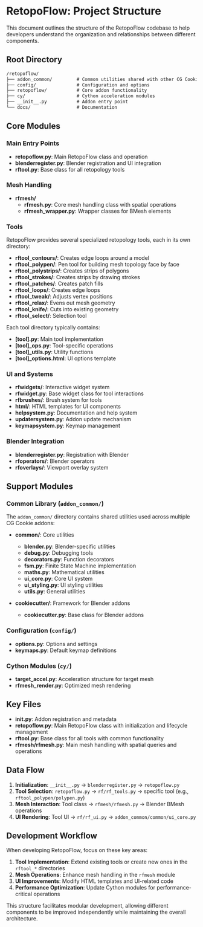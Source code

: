 # RetopoFlow: Project Structure

This document outlines the structure of the RetopoFlow codebase to help developers understand the organization and relationships between different components.

## Root Directory

```txt
/retopoflow/
├── addon_common/         # Common utilities shared with other CG Cookie addons
├── config/               # Configuration and options 
├── retopoflow/           # Core addon functionality
├── cy/                   # Cython acceleration modules
├── __init__.py           # Addon entry point
└── docs/                 # Documentation
```

## Core Modules

### Main Entry Points

- **retopoflow.py**: Main RetopoFlow class and operation
- **blenderregister.py**: Blender registration and UI integration
- **rftool.py**: Base class for all retopology tools

### Mesh Handling

- **rfmesh/**
  - **rfmesh.py**: Core mesh handling class with spatial operations
  - **rfmesh_wrapper.py**: Wrapper classes for BMesh elements

### Tools

RetopoFlow provides several specialized retopology tools, each in its own directory:

- **rftool_contours/**: Creates edge loops around a model
- **rftool_polypen/**: Pen tool for building mesh topology face by face
- **rftool_polystrips/**: Creates strips of polygons
- **rftool_strokes/**: Creates strips by drawing strokes
- **rftool_patches/**: Creates patch fills
- **rftool_loops/**: Creates edge loops
- **rftool_tweak/**: Adjusts vertex positions
- **rftool_relax/**: Evens out mesh geometry
- **rftool_knife/**: Cuts into existing geometry
- **rftool_select/**: Selection tool

Each tool directory typically contains:

- **[tool].py**: Main tool implementation
- **[tool]_ops.py**: Tool-specific operations
- **[tool]_utils.py**: Utility functions
- **[tool]_options.html**: UI options template

### UI and Systems

- **rfwidgets/**: Interactive widget system
- **rfwidget.py**: Base widget class for tool interactions
- **rfbrushes/**: Brush system for tools
- **html/**: HTML templates for UI components
- **helpsystem.py**: Documentation and help system
- **updatersystem.py**: Addon update mechanism
- **keymapsystem.py**: Keymap management

### Blender Integration

- **blenderregister.py**: Registration with Blender
- **rfoperators/**: Blender operators
- **rfoverlays/**: Viewport overlay system

## Support Modules

### Common Library (`addon_common/`)

The `addon_common/` directory contains shared utilities used across multiple CG Cookie addons:

- **common/**: Core utilities
  - **blender.py**: Blender-specific utilities
  - **debug.py**: Debugging tools
  - **decorators.py**: Function decorators
  - **fsm.py**: Finite State Machine implementation
  - **maths.py**: Mathematical utilities
  - **ui_core.py**: Core UI system
  - **ui_styling.py**: UI styling utilities
  - **utils.py**: General utilities

- **cookiecutter/**: Framework for Blender addons
  - **cookiecutter.py**: Base class for Blender addons

### Configuration (`config/`)

- **options.py**: Options and settings
- **keymaps.py**: Default keymap definitions

### Cython Modules (`cy/`)

- **target_accel.py**: Acceleration structure for target mesh
- **rfmesh_render.py**: Optimized mesh rendering

## Key Files

- **__init__.py**: Addon registration and metadata
- **retopoflow.py**: Main RetopoFlow class with initialization and lifecycle management
- **rftool.py**: Base class for all tools with common functionality
- **rfmesh/rfmesh.py**: Main mesh handling with spatial queries and operations

## Data Flow

1. **Initialization**: `__init__.py` → `blenderregister.py` → `retopoflow.py`
2. **Tool Selection**: `retopoflow.py` → `rf/rf_tools.py` → specific tool (e.g., `rftool_polypen/polypen.py`)
3. **Mesh Interaction**: Tool class → `rfmesh/rfmesh.py` → Blender BMesh operations
4. **UI Rendering**: Tool UI → `rf/rf_ui.py` → `addon_common/common/ui_core.py`

## Development Workflow

When developing RetopoFlow, focus on these key areas:

1. **Tool Implementation**: Extend existing tools or create new ones in the `rftool_*` directories
2. **Mesh Operations**: Enhance mesh handling in the `rfmesh` module
3. **UI Improvements**: Modify HTML templates and UI-related code
4. **Performance Optimization**: Update Cython modules for performance-critical operations

This structure facilitates modular development, allowing different components to be improved independently while maintaining the overall architecture.
